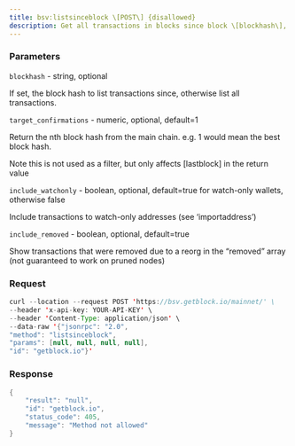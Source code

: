 ```yaml
---
title: bsv:listsinceblock \[POST\] {disallowed}
description: Get all transactions in blocks since block \[blockhash\], or alltransactions if omitted.If “blockhash” is no longer a part of the main chain, transactions fromthe fork point onward are included.Additionally, if include_removed is set, transactions affecting thewallet which were removed are returned in the “removed” array.
---
```


### Parameters


`blockhash` - string, optional

If set, the block hash to list transactions since, otherwise list all
transactions.

`target_confirmations` - numeric, optional, default=1

Return the nth block hash from the main chain. e.g. 1 would mean the
best block hash.

Note this is not used as a filter, but only affects \[lastblock\] in the
return value

`include_watchonly` - boolean, optional, default=true for watch-only
wallets, otherwise false

Include transactions to watch-only addresses (see ‘importaddress’)

`include_removed` - boolean, optional, default=true

Show transactions that were removed due to a reorg in the “removed”
array (not guaranteed to work on pruned nodes)

### Request

``` java
curl --location --request POST 'https://bsv.getblock.io/mainnet/' \ 
--header 'x-api-key: YOUR-API-KEY' \ 
--header 'Content-Type: application/json' \ 
--data-raw '{"jsonrpc": "2.0",
"method": "listsinceblock",
"params": [null, null, null, null],
"id": "getblock.io"}'
```

###  Response

``` java
{
    "result": "null",
    "id": "getblock.io",
    "status_code": 405,
    "message": "Method not allowed"
}
```

